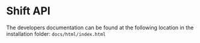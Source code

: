 # Shift API

The developers documentation can be found at the following location in the installation folder:
`docs/html/index.html`

